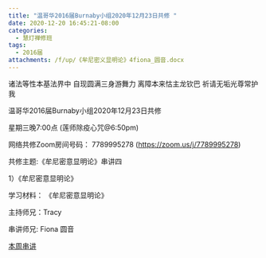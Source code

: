 ```yaml
---
title: "温哥华2016届Burnaby小组2020年12月23日共修 "
date: 2020-12-20 16:45:21-08:00
categories:
  - 慧灯禅修班
tags:
  - 2016届
attachments: /f/up/《牟尼密义显明论》4fiona_圆音.docx
---
```

诸法等性本基法界中 自现圆满三身游舞力 离障本来怙主龙钦巴 祈请无垢光尊常护我

温哥华2016届Burnaby小组2020年12月23日共修 

星期三晚7:00点 (莲师除疫心咒@6:50pm)

网络共修Zoom房间号码： 7789995278 (<https://zoom.us/j/7789995278>)

共修主题:《牟尼密意显明论》串讲四
 

1）《牟尼密意显明论》


学习材料：
《牟尼密意显明论》



主持师兄：Tracy

串讲师兄: Fiona 圆音

[本周串讲](https://s3.ap-northeast-1.wasabisys.com/hdcx/hdv/f/up/《牟尼密义显明论》4fiona_圆音.docx)